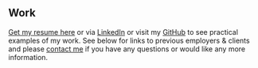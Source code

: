 ## Work

<a href="/resume_kirby_johnston.pdf" target="_blank">Get my resume here</a> or via [LinkedIn](https://www.linkedin.com/in/kirby-johnston-04a743293/) or visit my [GitHub](https://github.com/spitemonster) to see practical examples of my work. See below for links to previous employers & clients and please [contact me](#contact) if you have any questions or would like any more information.
